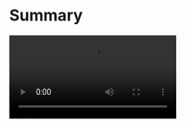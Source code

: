 # Summary

![yutub](https://github-production-user-asset-6210df.s3.amazonaws.com/87264688/291063945-6f319bc9-d193-438b-a1f2-b7dda865526f.mp4?X-Amz-Algorithm=AWS4-HMAC-SHA256&X-Amz-Credential=AKIAIWNJYAX4CSVEH53A%2F20231217%2Fus-east-1%2Fs3%2Faws4_request&X-Amz-Date=20231217T131104Z&X-Amz-Expires=300&X-Amz-Signature=f6c4b61941502626a385df184d48b1bfd77817a276426e599c8c2ae385a7b7bd&X-Amz-SignedHeaders=host&actor_id=87264688&key_id=0&repo_id=713594425)
